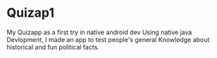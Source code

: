 # Quizap1
My Quizapp as a first try in native android dev
Using native java Devlopment, I made an app to test people's general Knowledge about historical and fun political facts.
